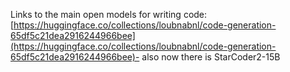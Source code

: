 <!--
date: 2024-03-03T00:12:42
-->

Links to the main open models for writing code: [https://huggingface.co/collections/loubnabnl/code-generation-65df5c21dea2916244966bee](https://huggingface.co/collections/loubnabnl/code-generation-65df5c21dea2916244966bee)- also now there is StarCoder2-15B